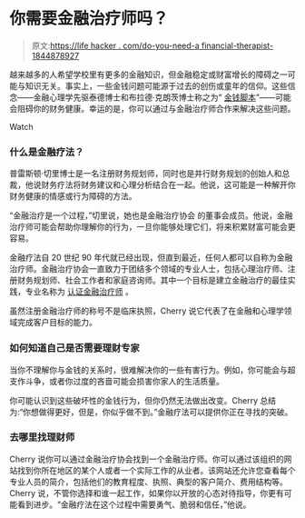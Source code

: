 # 你需要金融治疗师吗？

> 原文:[https://life hacker . com/do-you-need-a financial-therapist-1844878927](https://lifehacker.com/do-you-need-a-financial-therapist-1844878927)

越来越多的人希望学校里有更多的金融知识，但金融稳定或财富增长的障碍之一可能与知识无关。事实上，一些金钱问题可能源于过去的创伤或童年的信仰。这些信念——金融心理学先驱泰德博士和布拉德·克朗茨博士称之为“ [金钱脚本](https://www.yourmentalwealthadvisors.com/our-process/your-money-script)”——可能会阻碍你的财务健康。幸运的是，你可以通过与金融治疗师合作来解决这些问题。

Watch

### 什么是金融疗法？

普雷斯顿·切里博士是一名注册财务规划师，同时也是并行财务规划的创始人和总裁，他说财务疗法将财务建议和心理分析结合在一起。他说，这可能是一种解开你财务健康的情感或行为障碍的方法。

“金融治疗是一个过程，”切里说，她也是金融治疗协会 的董事会成员。他说，金融治疗师可能会帮助你理解你的行为，一旦你能够处理它们，将来积累财富可能会更容易。

金融疗法自 20 世纪 90 年代就已经出现，但直到最近，任何人都可以自称为金融治疗师。金融治疗协会一直致力于团结多个领域的专业人士，包括心理治疗师、注册财务规划师、社会工作者和家庭咨询师。其中一个目标是建立金融治疗的最佳实践，专业名称为 [认证金融治疗师](https://www.financialtherapyassociation.org/certification) 。

虽然注册金融治疗师的称号不是临床执照，Cherry 说它代表了在金融和心理学领域完成客户目标的能力。

### **如何知道自己是否需要理财专家**

当你不理解你与金钱的关系时，很难解决你的一些有害行为。例如，你可能会与超支作斗争，或者你过度的吝啬可能会损害你家人的生活质量。

你可能认识到这些破坏性的金钱行为，但你仍然无法做出改变。Cherry 总结为:“你想做得更好，但是，你似乎做不到。”金融疗法可以提供你正在寻找的突破。

### **去哪里找理财师**

Cherry 说你可以通过金融治疗协会找到一个金融治疗师。你可以通过该组织的网站找到你所在地区的某个人或者一个实际工作的从业者。该网站还允许您查看每个专业人员的简介，包括他们的教育程度、执照、典型的客户简介、费用结构等。Cherry 说，不管你选择和谁一起工作，如果你以开放的心态对待指导，你更有可能看到进步。“金融疗法在这个过程中需要勇气、脆弱和信任，”他说。